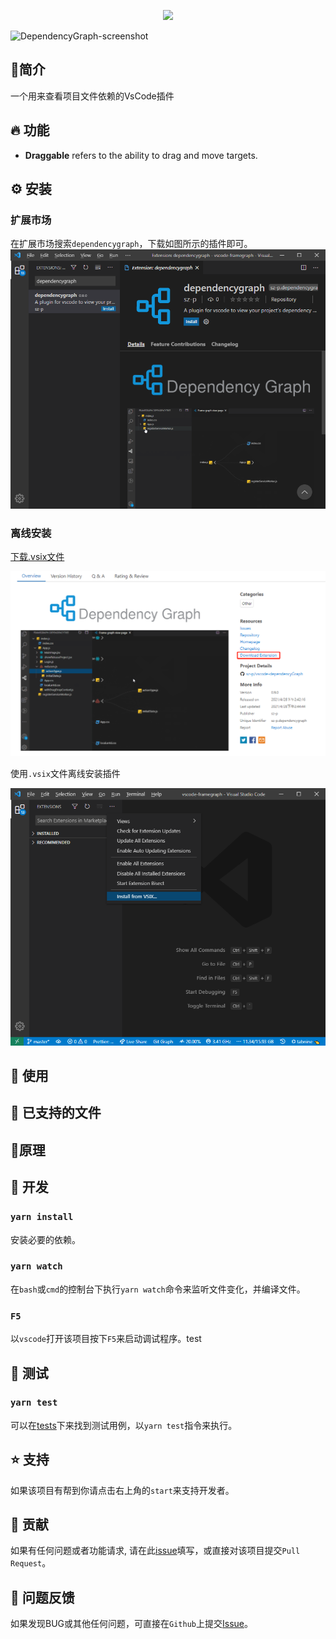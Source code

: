 <p align="middle" ><img src="https://img.sz-p.cn/logowithtext.png"/></p>

![DependencyGraph-screenshot](https://img.sz-p.cn/dependencyGraph.gif)

## 📝简介

一个用来查看项目文件依赖的VsCode插件

## 🔥 功能
* **Draggable** refers to the ability to drag and move targets.
## ⚙️ 安装
### 扩展市场

在扩展市场搜索`dependencygraph`，下载如图所示的插件即可。
![install-from-marketplace](./doc/insteall-from-marketplace.png)

### 离线安装

[下载.vsix文件](https://marketplace.visualstudio.com/items?itemName=sz-p.dependencygraph)

![download-vsix](./doc/download-vsix.png)

使用`.vsix`文件离线安装插件

![instell-from-vsix](./doc/instell-from-vsix.png)


## 🚀 使用

## 📝 已支持的文件

## 📝原理

## 🔧 开发

### `yarn install`

安装必要的依赖。

### `yarn watch`

在`bash`或`cmd`的控制台下执行`yarn watch`命令来监听文件变化，并编译文件。

### `F5`

以`vscode`打开该项目按下`F5`来启动调试程序。test


## 🚦 测试

### `yarn test`

可以在[tests](https://github.com/sz-p/vscode-dependencyGraph/tree/master/tests)下来找到测试用例，以`yarn test`指令来执行。

## ⭐️ 支持

如果该项目有帮到你请点击右上角的`start`来支持开发者。

## 👏 贡献

如果有任何问题或者功能请求, 请在此[issue](https://github.com/sz-p/vscode-dependencyGraph/issues)填写，或直接对该项目提交`Pull Request`。

## 🐞 问题反馈

如果发现BUG或其他任何问题，可直接在`Github`上提交[Issue](https://github.com/sz-p/vscode-dependencyGraph/issues)。

